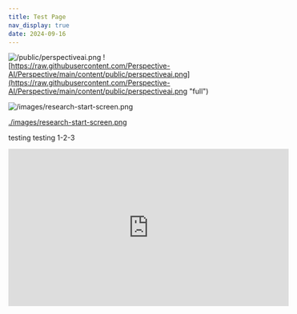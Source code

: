 ```yaml
---
title: Test Page
nav_display: true
date: 2024-09-16
---
```


![/public/perspectiveai.png](/perspectiveai.png "relative")
![https://raw.githubusercontent.com/Perspective-AI/Perspective/main/content/public/perspectiveai.png](https://raw.githubusercontent.com/Perspective-AI/Perspective/main/content/public/perspectiveai.png "full")

![/images/research-start-screen.png](/images/research-start-screen.png "research start screen")

[./images/research-start-screen.png](./images/research-start-screen.png "start screen")



testing testing 1-2-3

<iframe width="560" height="315" src="https://www.youtube.com/embed/pbb0OBtZeck?si=TVOqOEnW2HD6pK8y" title="YouTube video player" frameborder="0" allow="accelerometer; autoplay; clipboard-write; encrypted-media; gyroscope; picture-in-picture; web-share" referrerpolicy="strict-origin-when-cross-origin" allowfullscreen></iframe>


